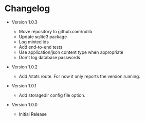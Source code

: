 # Changelog

* Version 1.0.3
	- Move repository to github.com/ndlib
	- Update sqlite3 package
	- Log minted ids
	- Add end-to-end tests
	- Use application/json content type when appropriate
	- Don't log database passwords

* Version 1.0.2
	- Add /stats route. For now it only reports the version running.

* Version 1.0.1
	- Add storagedir config file option.

* Version 1.0.0
	- Initial Release
